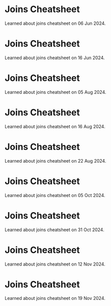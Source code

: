 # Joins Cheatsheet
Learned about joins cheatsheet on 06 Jun 2024.

# Joins Cheatsheet
Learned about joins cheatsheet on 16 Jun 2024.

# Joins Cheatsheet
Learned about joins cheatsheet on 05 Aug 2024.

# Joins Cheatsheet
Learned about joins cheatsheet on 16 Aug 2024.

# Joins Cheatsheet
Learned about joins cheatsheet on 22 Aug 2024.

# Joins Cheatsheet
Learned about joins cheatsheet on 05 Oct 2024.

# Joins Cheatsheet
Learned about joins cheatsheet on 31 Oct 2024.

# Joins Cheatsheet
Learned about joins cheatsheet on 12 Nov 2024.

# Joins Cheatsheet
Learned about joins cheatsheet on 19 Nov 2024.

